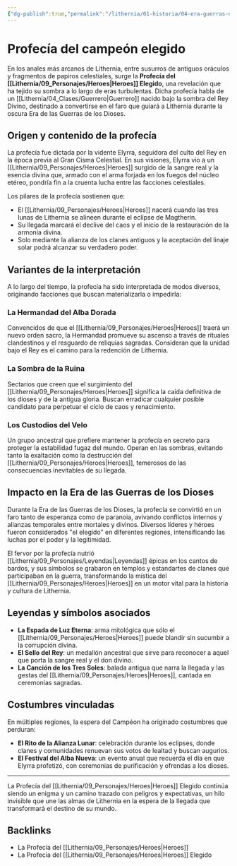 ```yaml
---
{"dg-publish":true,"permalink":"/lithernia/01-historia/04-era-guerras-dioses/profecia-del-campeon-elegido/","title":"Profecía del Heroes Elegido","tags":["lithernia","profecia"]}
---
```


# Profecía del campeón elegido

En los anales más arcanos de Lithernia, entre susurros de antiguos oráculos y fragmentos de papiros celestiales, surge la **Profecía del [[Lithernia/09_Personajes/Heroes\|Heroes]] Elegido**, una revelación que ha tejido su sombra a lo largo de eras turbulentas. Dicha profecía habla de un [[Lithernia/04_Clases/Guerrero\|Guerrero]] nacido bajo la sombra del Rey Divino, destinado a convertirse en el faro que guiará a Lithernia durante la oscura Era de las Guerras de los Dioses.

## Origen y contenido de la profecía

La profecía fue dictada por la vidente Elyrra, seguidora del culto del Rey en la época previa al Gran Cisma Celestial. En sus visiones, Elyrra vio a un [[Lithernia/09_Personajes/Heroes\|Heroes]] surgido de la sangre real y la esencia divina que, armado con el arma forjada en los fuegos del núcleo etéreo, pondría fin a la cruenta lucha entre las facciones celestiales.

Los pilares de la profecía sostienen que:

- El [[Lithernia/09_Personajes/Heroes\|Heroes]] nacerá cuando las tres lunas de Lithernia se alineen durante el eclipse de Magtherin.
- Su llegada marcará el declive del caos y el inicio de la restauración de la armonía divina.
- Solo mediante la alianza de los clanes antiguos y la aceptación del linaje solar podrá alcanzar su verdadero poder.

## Variantes de la interpretación

A lo largo del tiempo, la profecía ha sido interpretada de modos diversos, originando facciones que buscan materializarla o impedirla:

### La Hermandad del Alba Dorada

Convencidos de que el [[Lithernia/09_Personajes/Heroes\|Heroes]] traerá un nuevo orden sacro, la Hermandad promueve su ascenso a través de rituales clandestinos y el resguardo de reliquias sagradas. Consideran que la unidad bajo el Rey es el camino para la redención de Lithernia.

### La Sombra de la Ruina

Sectarios que creen que el surgimiento del [[Lithernia/09_Personajes/Heroes\|Heroes]] significa la caída definitiva de los dioses y de la antigua gloria. Buscan erradicar cualquier posible candidato para perpetuar el ciclo de caos y renacimiento.

### Los Custodios del Velo

Un grupo ancestral que prefiere mantener la profecía en secreto para proteger la estabilidad fugaz del mundo. Operan en las sombras, evitando tanto la exaltación como la destrucción del [[Lithernia/09_Personajes/Heroes\|Heroes]], temerosos de las consecuencias inevitables de su llegada.

## Impacto en la Era de las Guerras de los Dioses

Durante la Era de las Guerras de los Dioses, la profecía se convirtió en un faro tanto de esperanza como de paranoia, avivando conflictos internos y alianzas temporales entre mortales y divinos. Diversos líderes y héroes fueron considerados "el elegido" en diferentes regiones, intensificando las luchas por el poder y la legitimidad.

El fervor por la profecía nutrió [[Lithernia/09_Personajes/Leyendas\|Leyendas]] épicas en los cantos de bardos, y sus símbolos se grabaron en templos y estandartes de clanes que participaban en la guerra, transformando la mística del [[Lithernia/09_Personajes/Heroes\|Heroes]] en un motor vital para la historia y cultura de Lithernia.

## Leyendas y símbolos asociados

- **La Espada de Luz Eterna**: arma mitológica que sólo el [[Lithernia/09_Personajes/Heroes\|Heroes]] puede blandir sin sucumbir a la corrupción divina.
- **El Sello del Rey**: un medallón ancestral que sirve para reconocer a aquel que porta la sangre real y el don divino.
- **La Canción de los Tres Soles**: balada antigua que narra la llegada y las gestas del [[Lithernia/09_Personajes/Heroes\|Heroes]], cantada en ceremonias sagradas.

## Costumbres vinculadas

En múltiples regiones, la espera del Campéon ha originado costumbres que perduran:

- **El Rito de la Alianza Lunar**: celebración durante los eclipses, donde clanes y comunidades renuevan sus votos de lealtad y buscan augurios.
- **El Festival del Alba Nueva**: un evento anual que recuerda el día en que Elyrra profetizó, con ceremonias de purificación y ofrendas a los dioses.

---

La Profecía del [[Lithernia/09_Personajes/Heroes\|Heroes]] Elegido continúa siendo un enigma y un camino trazado con peligros y expectativas, un hilo invisible que une las almas de Lithernia en la espera de la llegada que transformará el destino de su mundo.

## Backlinks
- La Profecía del [[Lithernia/09_Personajes/Heroes\|Heroes]]
- La Profecía del [[Lithernia/09_Personajes/Heroes\|Heroes]] Elegido

